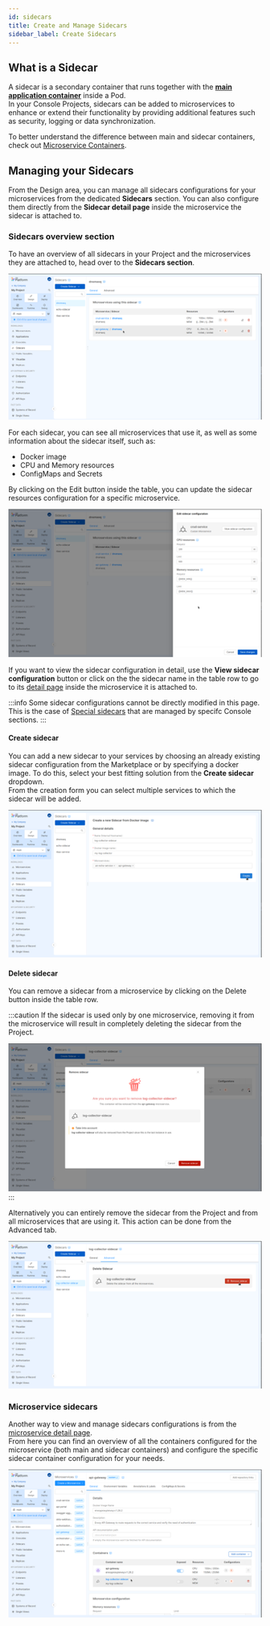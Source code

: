 ```yaml
---
id: sidecars
title: Create and Manage Sidecars
sidebar_label: Create Sidecars
---
```


## What is a Sidecar

A sidecar is a secondary container that runs together with the [**main application container**](/development_suite/api-console/api-design/microservice-containers.md#main-container) inside a Pod.  
In your Console Projects, sidecars can be added to microservices to enhance or extend their functionality by providing additional features such as security, logging or data synchronization.

To better understand the difference between main and sidecar containers, check out [Microservice Containers](/development_suite/api-console/api-design/microservice-containers.md).

## Managing your Sidecars

From the Design area, you can manage all sidecars configurations for your microservices from the dedicated **Sidecars** section. You can also configure them directly from the **Sidecar detail page** inside the microservice the sidecar is attached to.

### Sidecars overview section

To have an overview of all sidecars in your Project and the microservices they are attached to, head over to the **Sidecars section**.  

![Sidecars overview](img/sidecars-overview.png)

For each sidecar, you can see all microservices that use it, as well as some information about the sidecar itself, such as:

- Docker image
- CPU and Memory resources
- ConfigMaps and Secrets

By clicking on the Edit button inside the table, you can update the sidecar resources configuration for a specific microservice.

![Edit sidecar drawer](img/edit-sidecar-drawer.png)

If you want to view the sidecar configuration in detail, use the **View sidecar configuration** button or click on the the sidecar name in the table row to go to its [detail page](/development_suite/api-console/api-design/microservice-containers.md#sidecar-detail) inside the microservice it is attached to.

:::info
Some sidecar configurations cannot be directly modified in this page. This is the case of [Special sidecars](/development_suite/api-console/api-design/microservice-containers.md#special-sidecars) that are managed by specifc Console sections.
:::

#### Create sidecar

You can add a new sidecar to your services by choosing an already existing sidecar configuration from the Marketplace or by specifying a docker image.  To do this, select your best fitting solution from the **Create sidecar** dropdown.  
From the creation form you can select multiple services to which the sidecar will be added.

![Create sidecar from docker image](img/create-sidecar.png)

#### Delete sidecar

You can remove a sidecar from a microservice by clicking on the Delete button inside the table row.  

:::caution
If the sidecar is used only by one microservice, removing it from the microservice will result in completely deleting the sidecar from the Project.

![Delete last sidecar](img/delete-last-sidecar.png)
:::

Alternatively you can entirely remove the sidecar from the Project and from all microservices that are using it. This action can be done from the Advanced tab.

![Bulk delete sidecar](img/bulk-delete-sidecar.png)

### Microservice sidecars

Another way to view and manage sidecars configurations is from the [microservice detail page](/development_suite/api-console/api-design/microservice-containers.md).  
From here you can find an overview of all the containers configured for the microservice (both main and sidecar containers) and configure the specific sidecar container configuration for your needs.

![Service containers](img/service-containers.png)
